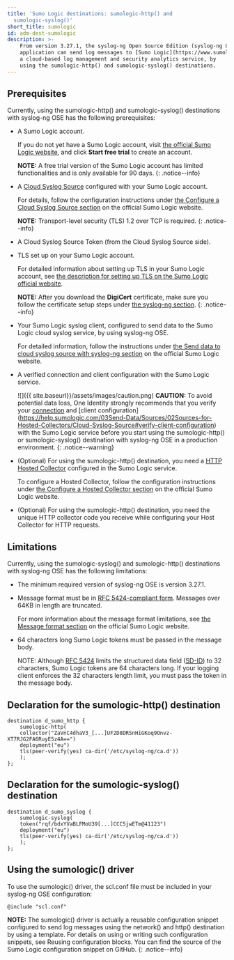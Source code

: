 ```yaml
---
title: 'Sumo Logic destinations: sumologic-http() and
  sumologic-syslog()'
short_title: sumologic
id: adm-dest-sumologic
description: >-
    From version 3.27.1, the syslog-ng Open Source Edition (syslog-ng OSE)
    application can send log messages to [Sumo Logic](https://www.sumologic.com/),
    a cloud-based log management and security analytics service, by
    using the sumologic-http() and sumologic-syslog() destinations.
---
```


## Prerequisites

Currently, using the sumologic-http() and sumologic-syslog()
destinations with syslog-ng OSE has the following prerequisites:

- A Sumo Logic account.

    If you do not yet have a Sumo Logic account, visit [the official
    Sumo Logic website](https://www.sumologic.com/), and click **Start
    free trial** to create an account.

    **NOTE:** A free trial version of the Sumo Logic account has limited
    functionalities and is only available for 90 days.
    {: .notice--info}

- A [Cloud Syslog Source](https://help.sumologic.com/03Send-Data/Sources/02Sources-for-Hosted-Collectors/Cloud-Syslog-Source)
    configured with your Sumo Logic account.

    For details, follow the configuration instructions under [the
    Configure a Cloud Syslog Source
    section](https://help.sumologic.com/03Send-Data/Sources/02Sources-for-Hosted-Collectors/Cloud-Syslog-Source#configure-a-cloud%C2%A0syslog%C2%A0source)
    on the official Sumo Logic website.

    **NOTE:** Transport-level security (TLS) 1.2 over TCP is required.
    {: .notice--info}

- A Cloud Syslog Source Token (from the Cloud Syslog Source side).

- TLS set up on your Sumo Logic account.

    For detailed information about setting up TLS in your Sumo Logic
    account, see [the description for setting up TLS on the Sumo Logic
    official
    website](https://help.sumologic.com/03Send-Data/Sources/02Sources-for-Hosted-Collectors/Cloud-Syslog-Source#set%C2%A0up-tls).

    **NOTE:** After you download the **DigiCert** certificate, make sure you
    follow the certificate setup steps under [the syslog-ng
    section](https://help.sumologic.com/03Send-Data/Sources/02Sources-for-Hosted-Collectors/Cloud-Syslog-Source#syslog-ng-1).
    {: .notice--info}

- Your Sumo Logic syslog client, configured to send data to the Sumo
    Logic cloud syslog service, by using syslog-ng OSE.

    For detailed information, follow the instructions under [the Send
    data to cloud syslog source with syslog-ng
    section](https://help.sumologic.com/03Send-Data/Sources/02Sources-for-Hosted-Collectors/Cloud-Syslog-Source#send-data-to%C2%A0cloud-syslog-source-with-syslog-ng)
    on the official Sumo Logic website.

- A verified connection and client configuration with the Sumo Logic
    service.

    ![]({{ site.baseurl}}/assets/images/caution.png) **CAUTION:**
    To avoid potential data loss, One Identity strongly recommends that you verify
    your [connection](https://help.sumologic.com/03Send-Data/Sources/02Sources-for-Hosted-Collectors/Cloud-Syslog-Source#verify-connection-with-sumo-service) and [client configuration]
    (https://help.sumologic.com/03Send-Data/Sources/02Sources-for-Hosted-Collectors/Cloud-Syslog-Source#verify-client-configuration) with the Sumo Logic service 
    before you start using the sumologic-http() or sumologic-syslog() destination
    with syslog-ng OSE in a production environment.
    {: .notice--warning}

- (Optional) For using the sumologic-http() destination, you need a
    [HTTP Hosted
    Collector](https://help.sumologic.com/03Send-Data/Sources/02Sources-for-Hosted-Collectors/HTTP-Source)
    configured in the Sumo Logic service.

    To configure a Hosted Collector, follow the configuration
    instructions under [the Configure a Hosted Collector
    section](https://help.sumologic.com/03Send-Data/Hosted-Collectors/Configure-a-Hosted-Collector)
    on the official Sumo Logic website.

- (Optional) For using the sumologic-http() destination, you need the
    unique HTTP collector code you receive while configuring your Host
    Collector for HTTP requests.

## Limitations

Currently, using the sumologic-syslog() and sumologic-http()
destinations with syslog-ng OSE has the following limitations:

- The minimum required version of syslog-ng OSE is version 3.27.1.

- Message format must be in [RFC 5424-compliant
    form](https://tools.ietf.org/html/rfc5424#page-8). Messages over
    64KB in length are truncated.

    For more information about the message format limitations, see [the
    Message format
    section](https://help.sumologic.com/03Send-Data/Sources/02Sources-for-Hosted-Collectors/Cloud-Syslog-Source#message-format)
    on the official Sumo Logic website.

- 64 characters long Sumo Logic tokens must be passed in the message
    body.

    NOTE: Although [RFC 5424](https://tools.ietf.org/html/rfc5424)
    limits the structured data field
    ([SD-ID](https://tools.ietf.org/html/rfc5424#page-15)) to 32
    characters, Sumo Logic tokens are 64 characters long. If your
    logging client enforces the 32 characters length limit, you must
    pass the token in the message body.

## Declaration for the sumologic-http() destination

```config
destination d_sumo_http {
    sumologic-http(
    collector("ZaVnC4dhaV3_[...]UF2D8DRSnHiGKoq9Onvz-XT7RJG2FA6RuyE5z4A==")
    deployment("eu")
    tls(peer-verify(yes) ca-dir('/etc/syslog-ng/ca.d'))
    );
};
```

## Declaration for the sumologic-syslog() destination

```config
destination d_sumo_syslog {
    sumologic-syslog(
    token("rqf/bdxYVaBLFMoU39[...]CCC5jwETm@41123")
    deployment("eu")
    tls(peer-verify(yes) ca-dir('/etc/syslog-ng/ca.d'))
    );
};
```

## Using the sumologic() driver

To use the sumologic() driver, the scl.conf file must be included in
your syslog-ng OSE configuration:

```config
@include "scl.conf"
```

**NOTE:** The sumologic() driver is actually a reusable configuration
snippet configured to send log messages using the network() and http()
destination by using a template. For details on using or writing such
configuration snippets, see Reusing configuration blocks.
You can find the source of the Sumo Logic configuration snippet on GitHub.
{: .notice--info}
